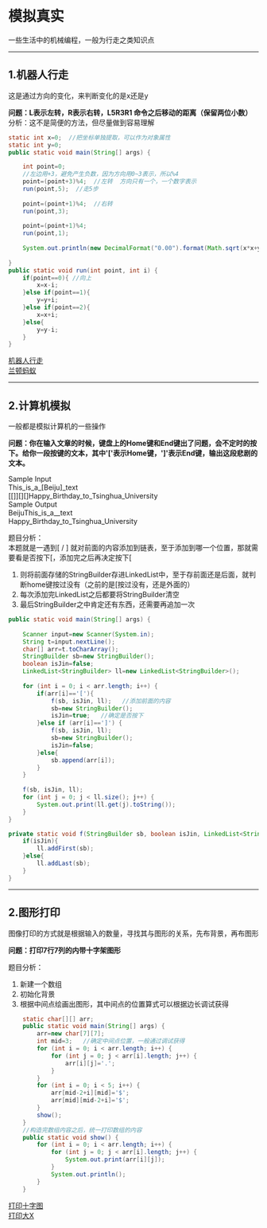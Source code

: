 # 模拟真实

一些生活中的机械编程，一般为行走之类知识点

---

## 1.机器人行走

这是通过方向的变化，来判断变化的是x还是y

**问题：L表示左转，R表示右转，L5R3R1 命令之后移动的距离（保留两位小数）**  
分析：这不是简便的方法，但尽量做到容易理解

```java
static int x=0;  //把坐标单独提取，可以作为对象属性
static int y=0;
public static void main(String[] args) {

	int point=0;
	//左边用+3，避免产生负数，因为方向用0~3表示，所以%4
	point=(point+3)%4;  //左转  方向只有一个，一个数字表示
	run(point,5);  //走5步
	
	point=(point+1)%4;  //右转  
	run(point,3);  
	
	point=(point+1)%4; 
	run(point,1);  
	
	System.out.println(new DecimalFormat("0.00").format(Math.sqrt(x*x+y*y)));
		
}
public static void run(int point, int i) {
	if(point==0){ //向上
		x=x-i;
	}else if(point==1){
		y=y+i;
	}else if(point==2){
		x=x+i;
	}else{
		y=y-i;
	}
}
```
[机器人行走](../doc_B/RobotRun.md#1机器人行走)  
[兰顿蚂蚁](../doc_B/RobotRun.md#2兰顿蚂蚁) 

---

## 2.计算机模拟  

一般都是模拟计算机的一些操作  

**问题：你在输入文章的时候，键盘上的Home键和End键出了问题，会不定时的按下。给你一段按键的文本，其中'['表示Home键，']'表示End键，输出这段悲剧的文本。**  

Sample Input  
This_is_a_[Beiju]_text  
[[]][][]Happy_Birthday_to_Tsinghua_University  
Sample Output  
BeijuThis_is_a__text  
Happy_Birthday_to_Tsinghua_University  

题目分析：   
本题就是一遇到[ / ] 就对前面的内容添加到链表，至于添加到哪一个位置，那就需要看是否按下[，添加完之后再决定按下[  
1. 则将前面存储的StringBuilder存进LinkedList中，至于存前面还是后面，就判断home键按过没有（之前的是[按过没有，还是外面的）  
2. 每次添加完LinkedList之后都要将StringBuilder清空  
3. 最后StringBuilder之中肯定还有东西，还需要再追加一次  

```java
public static void main(String[] args) {
	
	Scanner input=new Scanner(System.in);
	String t=input.nextLine();
	char[] arr=t.toCharArray();
	StringBuilder sb=new StringBuilder();
	boolean isJin=false;
	LinkedList<StringBuilder> ll=new LinkedList<StringBuilder>();
	
	for (int i = 0; i < arr.length; i++) {
		if(arr[i]=='['){
			f(sb, isJin, ll);   //添加前面的内容
			sb=new StringBuilder();
			isJin=true;   //确定是否按下
		}else if (arr[i]==']') {
			f(sb, isJin, ll);
			sb=new StringBuilder();
			isJin=false;
		}else{
			sb.append(arr[i]);
		}
	}
	
	f(sb, isJin, ll);
	for (int j = 0; j < ll.size(); j++) {
		System.out.print(ll.get(j).toString());
	}
}

private static void f(StringBuilder sb, boolean isJin, LinkedList<StringBuilder> ll) {
	if(isJin){
		ll.addFirst(sb);
	}else{
		ll.addLast(sb);
	}
}
```

---

## 2.图形打印  

图像打印的方式就是根据输入的数量，寻找其与图形的关系，先布背景，再布图形  

**问题：打印7行7列的内带十字架图形**  

题目分析：   
1. 新建一个数组  
2. 初始化背景
3. 根据中间点绘画出图形，其中间点的位置算式可以根据边长调试获得  

```java
	static char[][] arr;
	public static void main(String[] args) {
		arr=new char[7][7];
		int mid=3;   //确定中间点位置，一般通过调试获得
		for (int i = 0; i < arr.length; i++) {
			for (int j = 0; j < arr[i].length; j++) {
				arr[i][j]='.';
			}
		}
		for (int i = 0; i < 5; i++) {
			arr[mid-2+i][mid]='$';
			arr[mid][mid-2+i]='$';
		}
		show();
	}
	//构造完数组内容之后，统一打印数组的内容
	public static void show() {
		for (int i = 0; i < arr.length; i++) {
			for (int j = 0; j < arr[i].length; j++) {
				System.out.print(arr[i][j]);
			}
			System.out.println();
		}
	}
```
[打印十字图](../doc_B/Graph.md#1打印十字图)  
[打印大X](../doc_B/Graph.md#2打印大x)  
